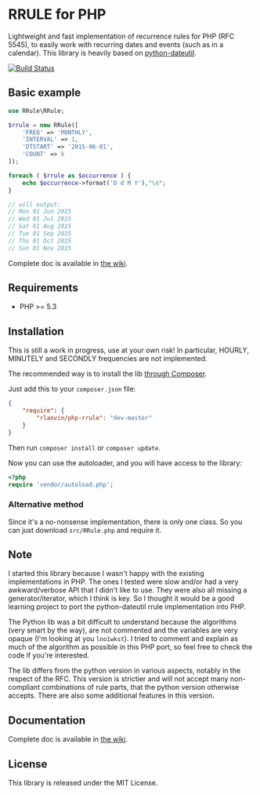 # RRULE for PHP

Lightweight and fast implementation of recurrence rules for PHP (RFC 5545), to easily work with recurring dates and events (such as in a calendar).
This library is heavily based on [python-dateutil](https://labix.org/python-dateutil).

[![Build Status](https://travis-ci.org/rlanvin/php-rrule.svg?branch=master)](https://travis-ci.org/rlanvin/php-rrule)

## Basic example

```php
use RRule\RRule;

$rrule = new RRule([
	'FREQ' => 'MONTHLY',
	'INTERVAL' => 1,
	'DTSTART' => '2015-06-01',
	'COUNT' => 6
]);

foreach ( $rrule as $occurrence ) {
	echo $occurrence->format('D d M Y'),"\n";
}

// will output:
// Mon 01 Jun 2015
// Wed 01 Jul 2015
// Sat 01 Aug 2015
// Tue 01 Sep 2015
// Thu 01 Oct 2015
// Sun 01 Nov 2015
```

Complete doc is available in [the wiki](https://github.com/rlanvin/php-rrule/wiki).

## Requirements

- PHP >= 5.3

## Installation

This is still a work in progress, use at your own risk!
In particular, HOURLY, MINUTELY and SECONDLY frequencies are not implemented.

The recommended way is to install the lib [through Composer](http://getcomposer.org/).

Just add this to your `composer.json` file:

```JSON
{
    "require": {
        "rlanvin/php-rrule": "dev-master"
    }
}
```

Then run `composer install` or `composer update`.

Now you can use the autoloader, and you will have access to the library:

```php
<?php
require 'vendor/autoload.php';
```

### Alternative method

Since it's a no-nonsense implementation, there is only one class.
So you can just download `src/RRule.php` and require it.

## Note

I started this library because I wasn't happy with the existing implementations
in PHP. The ones I tested were slow and/or had a very awkward/verbose API that
I didn't like to use. They were also all missing a generator/iterator, which I
think is key. So I thought it would be a good learning project to port the
python-dateutil rrule implementation into PHP.

The Python lib was a bit difficult to understand because the algorithms (very smart by the way),
are not commented and the variables are very opaque (I'm looking at
you `lno1wkst`). I tried to comment and explain as much of the algorithm as possible
in this PHP port, so feel free to check the code if you're interested.

The lib differs from the python version in various aspects, notably in the 
respect of the RFC. This version is strictier and will not accept many
non-compliant combinations of rule parts, that the python version otherwise accepts.
There are also some additional features in this version.

## Documentation

Complete doc is available in [the wiki](https://github.com/rlanvin/php-rrule/wiki).

## License

This library is released under the MIT License.
